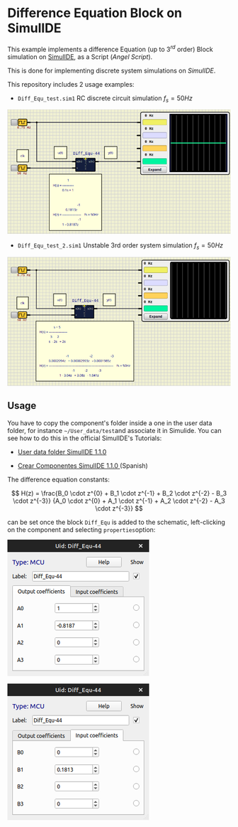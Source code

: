# Difference Equation Block on SimulIDE

This example implements a difference Equation (up to $3^{rd}$ order) Block simulation on [SimulIDE](https://simulide.com/p/), as a Script (_Angel Script_).

This is done for implementing discrete system simulations on *SimulIDE*.

This repository includes 2 usage examples:

- `Diff_Equ_test.sim1` RC discrete circuit simulation $f_s = 50 Hz$

![](assets/test1.png)

- `Diff_Equ_test_2.sim1` Unstable 3rd order system simulation $f_s = 50 Hz$

![](assets/test2.png)

## Usage
You have to copy the component's folder inside a one in the user data folder, for instance `~/User_data/test`and associate it in Simulide.
You can see how to do this in the official SimulIDE's Tutorials:

- [User data folder SimulIDE 1.1.0](https://www.youtube.com/watch?v=pAU7fdUWCqs)

- [Crear Componentes SimulIDE 1.1.0 ](https://www.youtube.com/watch?v=LBknR6y5Qho) (Spanish)


The difference equation constants:

$$
H(z) = \frac{B_0 \cdot z^{0} + B_1 \cdot  z^{-1} + B_2 \cdot z^{-2} - B_3 \cdot z^{-3}}
            {A_0 \cdot z^{0} + A_1 \cdot  z^{-1} + A_2 \cdot z^{-2} - A_3 \cdot z^{-3}}
$$

can be set once the block `Diff_Equ` is added to the schematic, left-clicking on the component and selecting `properties`option:

![](assets/properties_A.png)

![](assets/properties_B.png)
